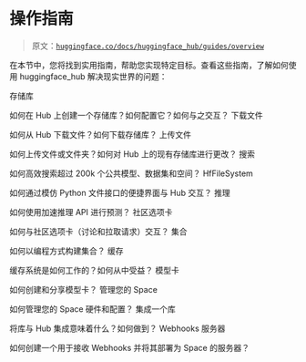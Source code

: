 # 操作指南

> 原文：[`huggingface.co/docs/huggingface_hub/guides/overview`](https://huggingface.co/docs/huggingface_hub/guides/overview)

在本节中，您将找到实用指南，帮助您实现特定目标。查看这些指南，了解如何使用 huggingface_hub 解决现实世界的问题：

存储库

如何在 Hub 上创建一个存储库？如何配置它？如何与之交互？ 下载文件

如何从 Hub 下载文件？如何下载存储库？ 上传文件

如何上传文件或文件夹？如何对 Hub 上的现有存储库进行更改？ 搜索

如何高效搜索超过 200k 个公共模型、数据集和空间？ HfFileSystem

如何通过模仿 Python 文件接口的便捷界面与 Hub 交互？ 推理

如何使用加速推理 API 进行预测？ 社区选项卡

如何与社区选项卡（讨论和拉取请求）交互？ 集合

如何以编程方式构建集合？ 缓存

缓存系统是如何工作的？如何从中受益？ 模型卡

如何创建和分享模型卡？ 管理您的 Space

如何管理您的 Space 硬件和配置？ 集成一个库

将库与 Hub 集成意味着什么？如何做到？ Webhooks 服务器

如何创建一个用于接收 Webhooks 并将其部署为 Space 的服务器？
